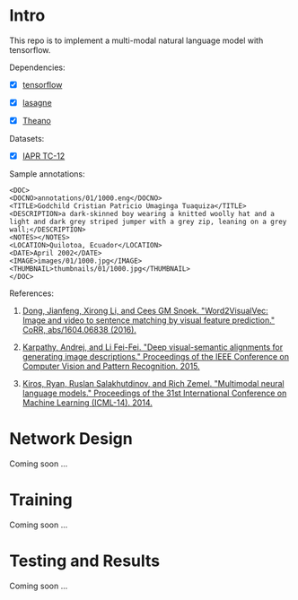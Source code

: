 # Intro

This repo is to implement a multi-modal natural language model with tensorflow.

Dependencies:

- [X] [tensorflow](https://www.tensorflow.org)

- [X] [lasagne](https://https://github.com/Lasagne/Lasagne)

- [X] [Theano](https://github.com/Theano/Theano)

Datasets:

- [X] [IAPR TC-12](http://www.imageclef.org/photodata)

Sample annotations:

```
<DOC>
<DOCNO>annotations/01/1000.eng</DOCNO>
<TITLE>Godchild Cristian Patricio Umaginga Tuaquiza</TITLE>
<DESCRIPTION>a dark-skinned boy wearing a knitted woolly hat and a light and dark grey striped jumper with a grey zip, leaning on a grey wall;</DESCRIPTION>
<NOTES></NOTES>
<LOCATION>Quilotoa, Ecuador</LOCATION>
<DATE>April 2002</DATE>
<IMAGE>images/01/1000.jpg</IMAGE>
<THUMBNAIL>thumbnails/01/1000.jpg</THUMBNAIL>
</DOC>
```


References:

1. [Dong, Jianfeng, Xirong Li, and Cees GM Snoek. "Word2VisualVec: Image and video to sentence matching by visual feature prediction." CoRR, abs/1604.06838 (2016).](https://arxiv.org/pdf/1604.06838.pdf)

2. [Karpathy, Andrej, and Li Fei-Fei. "Deep visual-semantic alignments for generating image descriptions." Proceedings of the IEEE Conference on Computer Vision and Pattern Recognition. 2015.](https://cs.stanford.edu/people/karpathy/cvpr2015.pdf)

3. [Kiros, Ryan, Ruslan Salakhutdinov, and Rich Zemel. "Multimodal neural language models." Proceedings of the 31st International Conference on Machine Learning (ICML-14). 2014.](http://proceedings.mlr.press/v32/kiros14.pdf)


# Network Design

Coming soon ...

# Training

Coming soon ...

# Testing and Results

Coming soon ...

